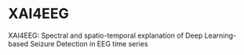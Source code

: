 # XAI4EEG
XAI4EEG: Spectral and spatio-temporal explanation of Deep Learning-based Seizure Detection in EEG time series
